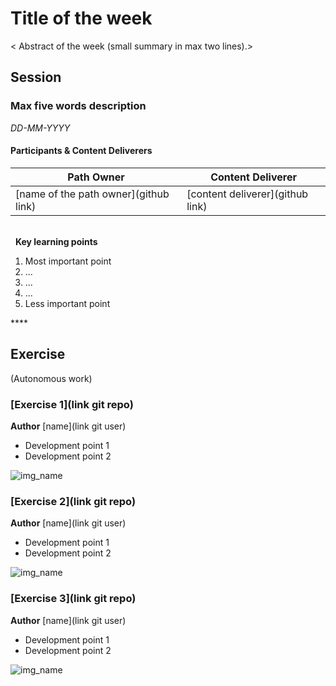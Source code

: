 # Title of the week
< Abstract of the week (small summary in max two lines).>

## Session
### Max five words description

*DD-MM-YYYY*

#### Participants & Content Deliverers  <!-- (Do not change this line!!!) -->
<!-- (Do not change the line below!!!) -->
| **Path Owner** | **Content Deliverer** | 
| --- | --- | 
| [name of the path owner](github link) | [content deliverer](github link) | \ 

\
&nbsp; <!-- (Do not change this and above line PLEASE!!!) -->
**Key learning points** <!-- (Do not change this line!!!) -->
1. Most important point
2. ...
3. ...
4. ...
5. Less important point

**** <!-- (Delete this comment and just leave the 4 *) -->

## Exercise
(Autonomous work) <!-- Comment wheter if it is autonomous or group work -->
<Statement>
### [Exercise 1](link git repo)
**Author** [name](link git user)
- Development point 1
- Development point 2

 ![img_name](assets/img_name.jpg)  

### [Exercise 2](link git repo)
**Author** [name](link git user)
- Development point 1
- Development point 2

  
 ![img_name](assets/img_name.jpg)
  
### [Exercise 3](link git repo)
**Author** [name](link git user)
- Development point 1
- Development point 2

  
 ![img_name](assets/img_name.jpg)  
